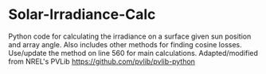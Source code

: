 # Solar-Irradiance-Calc
Python code for calculating the irradiance on a surface given sun position and array angle. Also includes other methods for finding cosine losses. Use/update the method on line 560 for main calculations. Adapted/modified from NREL's PVLib https://github.com/pvlib/pvlib-python
